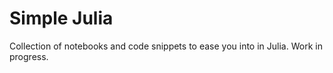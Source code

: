 # Simple Julia

Collection of notebooks and code snippets to ease you into in Julia. Work in progress.

